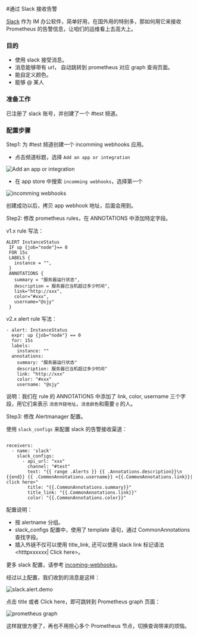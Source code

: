 #通过 Slack 接收告警

[Slack](https://slack.com) 作为 IM 办公软件，简单好用，在国外用的特别多，那如何用它来接收 Prometheus 的告警信息，让咱们的运维看上去高大上。

### 目的

- 使用 slack 接受消息。
- 消息能够带有 url， 自动跳转到 prometheus 对应 graph 查询页面。
- 能自定义颜色。
- 能够 @ 某人

### 准备工作

已注册了 slack 账号，并创建了一个 #test 频道。

### 配置步骤

Step1: 为 #test 频道创建一个 incomming webhooks 应用。

- 点击频道标题，选择 `Add an app or integration`

![Add an app or integration](/images/alertmanager/slack-alert1.png)

- 在 app store 中搜索 `incomming webhooks`，选择第一个

![incomming webhooks](/images/alertmanager/slack-alert2.png)

创建成功以后，拷贝 app webhook 地址，后面会用到。

Step2: 修改 prometheus rules，在 ANNOTATIONS 中添加特定字段。

v1.x rule 写法：

```
ALERT InstanceStatus
 IF up {job="node"}== 0
 FOR 15s
 LABELS {
   instance = "",
 }
 ANNOTATIONS {
   summary = "服务器运行状态",
   description = 服务器已当机超过多少时间",
   link="http://xxx",
   color="#xxx",
   username="@sjy"
 }   
```

v2.x alert rule 写法：

```
- alert: InstanceStatus
  expr: up {job="node"} == 0
  for: 15s
  labels:
    instance: ""
  annotations:
    summary: "服务器运行状态"
    description: 服务器已当机超过多少时间"
    link: "http://xxx"
    color: "#xxx"
    username: "@sjy"
```

说明：我们在 rule 的 ANNOTATIONS 中添加了 link, color, username  三个字段，用它们来表示 `消息外链地址`，`消息颜色`和需要 `@` 的人。

Step3: 修改 Alertmanager 配置。

使用 `slack_configs` 来配置 slack 的告警接收渠道：

```

receivers:
  - name: 'slack'
    slack_configs:
      - api_url: "xxx"
        channel: "#test"
        text: "{{ range .Alerts }} {{ .Annotations.description}}\n {{end}} {{ .CommonAnnotations.username}} <{{.CommonAnnotations.link}}| click here>"
        title: "{{.CommonAnnotations.summary}}"
        title_link: "{{.CommonAnnotations.link}}"
        color: "{{.CommonAnnotations.color}}"

```

配置说明：

- 按 alertname 分组。
- slack_configs 配置中，使用了 template 语句，通过 CommonAnnotations 查找字段。
- 插入外链不仅可以使用 title_link, 还可以使用 slack link 标记语法 <htttpxxxxxx| Click here>。

更多 slack 配置，请参考 [incoming-webhooks](https://api.slack.com/incoming-webhooks)。

经过以上配置，我们收到的消息是这样：

![slack.alert.demo](/images/alertmanager/slack-alert5.png)

点击 title 或者 Click here，即可跳转到 Prometheus graph 页面：

![prometheus graph](/images/alertmanager/slack-alert6.png)

这样就很方便了，再也不用担心多个 Prometheus 节点，切换查询带来的烦恼。
